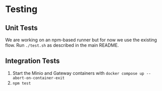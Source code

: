 # Testing

## Unit Tests
We are working on an npm-based runner but for now we use the existing flow.  Run `./test.sh` as described in the main README.

## Integration Tests
1. Start the Minio and Gateway containers with `docker compose up --abort-on-container-exit`
2. `npm test`